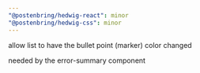 ```yaml
---
"@postenbring/hedwig-react": minor
"@postenbring/hedwig-css": minor
---
```


allow list to have the bullet point (marker) color changed

needed by the error-summary component
